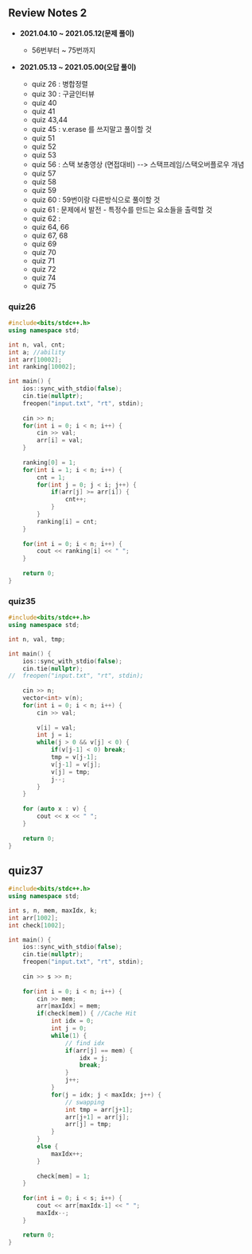 ## Review Notes 2
- **2021.04.10 ~ 2021.05.12(문제 풀이)**
    - 56번부터 ~ 75번까지

- **2021.05.13 ~ 2021.05.00(오답 풀이)**
    - quiz 26 : 병합정렬
    - quiz 30 : 구글인터뷰
    - quiz 40 
    - quiz 41 
    - quiz 43,44
    - quiz 45 : v.erase 를 쓰지말고 풀이할 것
    - quiz 51
    - quiz 52
    - quiz 53
    - quiz 56 : 스택 보충영상 (면접대비) --> 스택프레임/스택오버플로우 개념
    - quiz 57
    - quiz 58
    - quiz 59 
    - quiz 60 : 59번이랑 다른방식으로 풀이할 것<!--강의 다시 보기, 강의처럼 면접 대비 멘트 연습해 볼 것-->
    - quiz 61 : 문제에서 발전 - 특정수를 만드는 요소들을 출력할 것<!--예를들어 6+8-2=12 인 경우, -2 0 6 8 이렇게 출력할 것 -->
    - quiz 62 : <!--병합정렬 강의듣고 100프로 이해한적 오늘이 레알 처음... 명강의다 강의 또듣자-->
    - quiz 64, 66
    - quiz 67, 68
    - quiz 69
    - quiz 70
    - quiz 71
    - quiz 72
    - quiz 74
    - quiz 75


### quiz26
```c++
#include<bits/stdc++.h>
using namespace std;

int n, val, cnt;
int a; //ability
int arr[10002];
int ranking[10002];

int main() {
	ios::sync_with_stdio(false);
	cin.tie(nullptr);
	freopen("input.txt", "rt", stdin);
	
	cin >> n;
	for(int i = 0; i < n; i++) {
		cin >> val;
		arr[i] = val;		
	}
	
	ranking[0] = 1;
	for(int i = 1; i < n; i++) {
		cnt = 1;
		for(int j = 0; j < i; j++) {
			if(arr[j] >= arr[i]) {
				cnt++;
			}
		}
		ranking[i] = cnt;
	}
	
	for(int i = 0; i < n; i++) {
		cout << ranking[i] << " ";
	}
	
	return 0;
}
```

### quiz35
```c++
#include<bits/stdc++.h>
using namespace std;

int n, val, tmp;

int main() {
	ios::sync_with_stdio(false);
	cin.tie(nullptr);
//	freopen("input.txt", "rt", stdin);
	
	cin >> n;
	vector<int> v(n);
	for(int i = 0; i < n; i++) {
		cin >> val;
		
		v[i] = val;
		int j = i;
		while(j > 0 && v[j] < 0) {
			if(v[j-1] < 0) break;
			tmp = v[j-1];
			v[j-1] = v[j];
			v[j] = tmp;
			j--;
		}
	}
	
	for (auto x : v) {
		cout << x << " ";
	}
	
	return 0;
}
```

## quiz37

```c++
#include<bits/stdc++.h>
using namespace std;

int s, n, mem, maxIdx, k;
int arr[1002];
int check[1002];

int main() {
	ios::sync_with_stdio(false);
	cin.tie(nullptr);
	freopen("input.txt", "rt", stdin);
	
	cin >> s >> n;
	
	for(int i = 0; i < n; i++) {
		cin >> mem;
		arr[maxIdx] = mem;
		if(check[mem]) { //Cache Hit
			int idx = 0;
			int j = 0;
			while(1) {
				// find idx 
				if(arr[j] == mem) {
					idx = j;
					break;
				}
				j++;
			}
			for(j = idx; j < maxIdx; j++) {
				// swapping
				int tmp = arr[j+1];
				arr[j+1] = arr[j];
				arr[j] = tmp;
			}	
		}
		else {
			maxIdx++;
		}
		
		check[mem] = 1;		
	}
	
	for(int i = 0; i < s; i++) {
		cout << arr[maxIdx-1] << " ";
		maxIdx--;
	}

	return 0;
}
```

